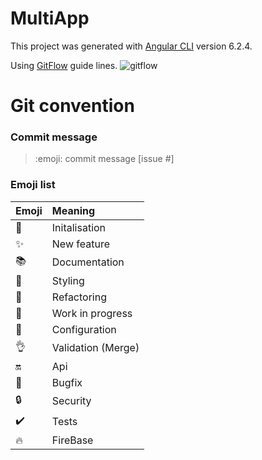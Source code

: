 
# MultiApp

This project was generated with [Angular CLI](https://github.com/angular/angular-cli) version 6.2.4.

Using [GitFlow](https://danielkummer.github.io/git-flow-cheatsheet/index.fr_FR.html) guide lines.
![gitflow](https://danielkummer.github.io/git-flow-cheatsheet/img/lines-big.png)


# Git convention

### Commit message
> :emoji: commit message [issue #]

### Emoji list

|Emoji|Meaning|
|:-|:-|
|:tada:|Initalisation|
|:sparkles:|New feature|
|:books:|Documentation|
|:art:|Styling|
|:hammer:|Refactoring|
|:construction:|Work in progress|
|:wrench:|Configuration|
|:ok_hand:|Validation (Merge)|
|:on:|Api|
|:bug:|Bugfix|
|:lock:|Security|
|:heavy_check_mark:|Tests|
|:fire:|FireBase|

